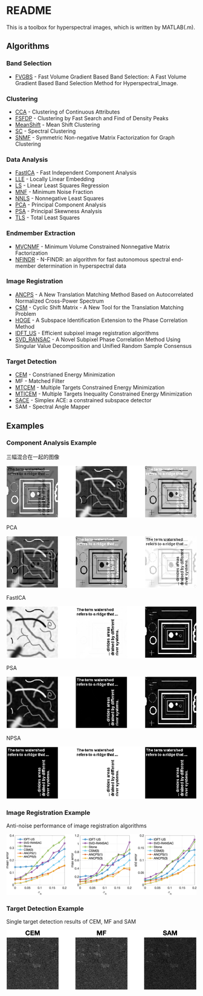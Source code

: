 # README

This is a toolbox for hyperspectral images, which is written by MATLAB(.m).

## Algorithms

### Band Selection

- [FVGBS](Papers/FVGBS.pdf) - Fast Volume Gradient Based Band Selection: A Fast Volume Gradient Based Band Selection Method for Hyperspectral_Image.

### Clustering

- [CCA](Papers/CCA.pdf) - Clustering of Continuous Attributes
- [FSFDP](Papers/FSFDP.pdf) - Clustering by Fast Search and Find of Density Peaks
- [MeanShift](Papers/Meanshift.pdf) - Mean Shift Clustering
- [SC](Papers/SC.pdf) - Spectral Clustering
- [SNMF](Papers/SNMF.pdf) - Symmetric Non-negative Matrix Factorization for Graph Clustering

### Data Analysis

- [FastICA](Papers/FastICA.pdf) - Fast Independent Component Analysis
- [LLE](Papers/LLE.pdf) - Locally Linear Embedding
- [LS](Papers/LS.pdf) - Linear Least Squares Regression
- [MNF](Papers/MNF.pdf) - Minimum Noise Fraction
- [NNLS](Papers/NNLS.pdf) - Nonnegative Least Squares
- [PCA](Papers/PCA.pdf) - Principal Component Analysis
- [PSA](Papers/PSA.pdf) - Principal Skewness Analysis
- [TLS](Papers/TLS.pdf) - Total Least Squares

### Endmember Extraction

- [MVCNMF](Papers/MVCNMF.pdf) - Minimum Volume Constrained Nonnegative Matrix Factorization
- [NFINDR](Papers/NFINDER.pdf) - N-FINDR: an algorithm for fast autonomous spectral end-member determination in hyperspectral data

### Image Registration

- [ANCPS](Papers/ANCPS.pdf) - A New Translation Matching Method Based on Autocorrelated Normalized Cross-Power Spectrum
- [CSM](Papers/CSM.pdf) - Cyclic Shift Matrix - A New Tool for the Translation Matching Problem
- [HOGE](Papers/HOGE.pdf) - A Subspace Identification Extension to the Phase Correlation Method
- [IDFT_US](Papers/IDFT_US.pdf) - Efficient subpixel image registration algorithms
- [SVD_RANSAC](Papers/SVD_RANSAC.pdf) - A Novel Subpixel Phase Correlation Method Using Singular Value Decomposition and Unified Random Sample Consensus

### Target Detection

- [CEM](Papers/CEM.pdf) - Constrianed Energy Minimization
- MF - Matched Filter
- [MTCEM](Papers/MTCEM.pdf) - Multiple Targets Constrained Energy Minimization
- [MTICEM](Papers/MTICEM.pdf) - Multiple Targets Inequality Constrained Energy Minimization
- [SACE](Papers/SimplexACE.pdf) - Simplex ACE: a constrained subspace detector
- SAM - Spectral Angle Mapper

## Examples

### Component Analysis Example

三幅混合在一起的图像

![Mixed Images](Examples/results/mixed_imgs.png)

PCA

![Alt text](Examples/results/mixed_imgs_pca.png)

FastICA

![Alt text](Examples/results/mixed_imgs_fastica.png)

PSA

![Alt text](Examples/results/mixed_imgs_psa.png)

NPSA

![Alt text](Examples/results/mixed_imgs_npsa.png)

### Image Registration Example

Anti-noise performance of image registration algorithms

![Alt text](Examples/results/image_registration.png)

### Target Detection Example

Single target detection results of CEM, MF and SAM

![Alt text](Examples/results/target_detection.png)